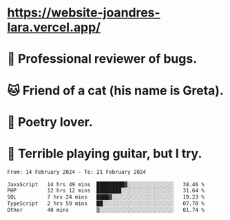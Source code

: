 # https://website-joandres-lara.vercel.app/
# 🐛 Professional reviewer of bugs.
# 🐱 Friend of a cat (his name is Greta).
# 📜 Poetry lover.
# 🎸 Terrible playing guitar, but I try.

<!--START_SECTION:waka-->

```txt
From: 14 February 2024 - To: 21 February 2024

JavaScript   14 hrs 49 mins  █████████▓░░░░░░░░░░░░░░░   38.46 %
PHP          12 hrs 12 mins  ████████░░░░░░░░░░░░░░░░░   31.64 %
SQL          7 hrs 24 mins   ████▓░░░░░░░░░░░░░░░░░░░░   19.23 %
TypeScript   2 hrs 59 mins   ██░░░░░░░░░░░░░░░░░░░░░░░   07.78 %
Other        40 mins         ▒░░░░░░░░░░░░░░░░░░░░░░░░   01.74 %
```

<!--END_SECTION:waka-->
